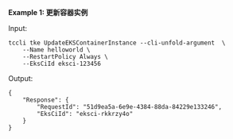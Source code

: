 **Example 1: 更新容器实例**



Input: 

```
tccli tke UpdateEKSContainerInstance --cli-unfold-argument  \
    --Name helloworld \
    --RestartPolicy Always \
    --EksCiId eksci-123456
```

Output: 
```
{
    "Response": {
        "RequestId": "51d9ea5a-6e9e-4384-88da-84229e133246",
        "EksCiId": "eksci-rkkrzy4o"
    }
}
```

